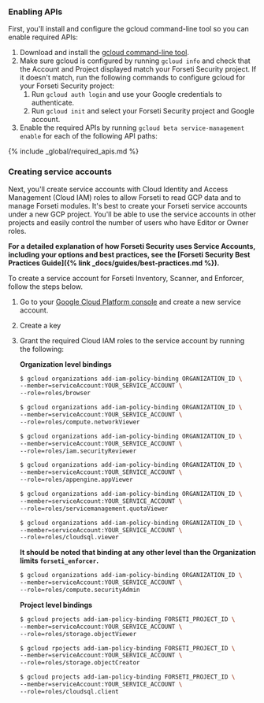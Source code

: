 ### Enabling APIs

First, you'll install and configure the gcloud command-line tool so you can
enable required APIs:

  1. Download and install the [gcloud command-line tool](https://cloud.google.com/sdk/gcloud/).
  1. Make sure gcloud is configured by running `gcloud info` and check that the
  Account and Project displayed match your Forseti Security project. If it
  doesn't match, run the following commands to configure gcloud for your
  Forseti Security project:
      1. Run `gcloud auth login` and use your Google credentials to authenticate.
      1. Run `gcloud init` and select your Forseti Security project and Google
      account.
  1. Enable the required APIs by running `gcloud beta service-management enable`
  for each of the following API paths:
  
  {% include _global/required_apis.md %}

### Creating service accounts

Next, you'll create service accounts with Cloud Identity and Access Management
(Cloud IAM) roles to allow Forseti to read GCP data and to manage Forseti
modules. It's best to create your Forseti service accounts under a new GCP
project. You'll be able to use the service accounts in other projects and
easily control the number of users who have Editor or Owner roles.

**For a detailed explanation of how Forseti Security uses Service Accounts,
including your options and best practices, see the
[Forseti Security Best Practices Guide]({% link _docs/guides/best-practices.md %}).**

To create a service account for Forseti Inventory, Scanner, and Enforcer,
follow the steps below.

  1. Go to your [Google Cloud Platform console](https://console.cloud.google.com/iam-admin/serviceaccounts)
  and create a new service account.
  1. Create a key
  1. Grant the required Cloud IAM roles to the service account by running the
  following:
  
      **Organization level bindings**
      ```bash
      $ gcloud organizations add-iam-policy-binding ORGANIZATION_ID \
      --member=serviceAccount:YOUR_SERVICE_ACCOUNT \
      --role=roles/browser
      ```
      ```bash
      $ gcloud organizations add-iam-policy-binding ORGANIZATION_ID \
      --member=serviceAccount:YOUR_SERVICE_ACCOUNT \
      --role=roles/compute.networkViewer
      ```
      ```bash
      $ gcloud organizations add-iam-policy-binding ORGANIZATION_ID \
      --member=serviceAccount:YOUR_SERVICE_ACCOUNT \
      --role=roles/iam.securityReviewer
      ```
      ```bash
      $ gcloud organizations add-iam-policy-binding ORGANIZATION_ID \
      --member=serviceAccount:YOUR_SERVICE_ACCOUNT \
      --role=roles/appengine.appViewer
      ```
      ```bash
      $ gcloud organizations add-iam-policy-binding ORGANIZATION_ID \
      --member=serviceAccount:YOUR_SERVICE_ACCOUNT \
      --role=roles/servicemanagement.quotaViewer
      ```
      ```bash
      $ gcloud organizations add-iam-policy-binding ORGANIZATION_ID \
      --member=serviceAccount:YOUR_SERVICE_ACCOUNT \
      --role=roles/cloudsql.viewer
      ```
      
      **It should be noted that binding at any other level than the Organization
      limits `forseti_enforcer`.**
      
      ```bash
      $ gcloud organizations add-iam-policy-binding ORGANIZATION_ID \
      --member=serviceAccount:YOUR_SERVICE_ACCOUNT \
      --role=roles/compute.securityAdmin
      ```
      
      **Project level bindings**
      ```bash
      $ gcloud projects add-iam-policy-binding FORSETI_PROJECT_ID \
      --member=serviceAccount:YOUR_SERVICE_ACCOUNT \
      --role=roles/storage.objectViewer
      ```
      ```bash
      $ gcloud rpojects add-iam-policy-binding FORSETI_PROJECT_ID \
      --member=serviceAccount:YOUR_SERVICE_ACCOUNT \
      --role=roles/storage.objectCreator
      ```
      ```bash
      $ gcloud projects add-iam-policy-binding FORSETI_PROJECT_ID \
      --member=serviceAccount:YOUR_SERVICE_ACCOUNT \
      --role=roles/cloudsql.client
      ```
